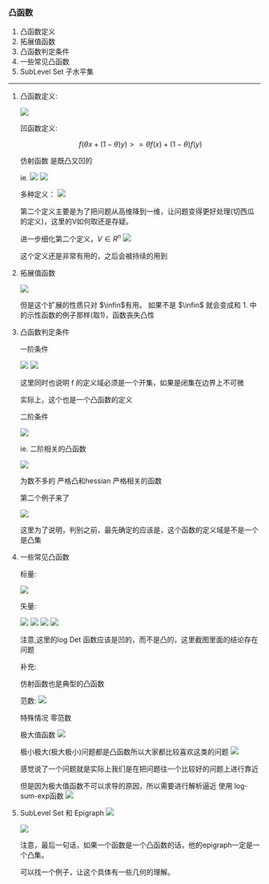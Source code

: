 <!--
 * @Author: Liu Weilong
 * @Date: 2021-06-24 21:37:40
 * @LastEditors: Liu Weilong
 * @LastEditTime: 2021-06-26 22:29:05
 * @Description: 
-->
### 凸函数

1. 凸函数定义
2. 拓展值函数
3. 凸函数判定条件
4. 一些常见凸函数
5. SubLevel Set 子水平集


----
1. 凸函数定义:

    ![](./pic/33.png)

    凹函数定义:

    $$
    f(\theta x + (1-\theta)y) >= \theta f(x) + (1-\theta)f(y)
    $$

    仿射函数 是既凸又凹的

    ie.
    ![](./pic/44.png)
    ![](./pic/45.png)


    多种定义：
    ![](./pic/46.png)

    第二个定义主要是为了把问题从高维降到一维，让问题变得更好处理(切西瓜的定义)，这里的V如何取还是存疑。

    进一步细化第二个定义，$V\in R^n$
    ![](./pic/54.png)

    这个定义还是非常有用的，之后会被持续的用到


2. 拓展值函数
   
   ![](./pic/34.png)

   但是这个扩展的性质只对 $\infin$有用。 如果不是 $\infin$ 就会变成和 1. 中的示性函数的例子那样(取1)，函数丧失凸性

3. 凸函数判定条件

    一阶条件

    ![](./pic/35.png)
    ![](./pic/36.png)

    这里同时也说明 f 的定义域必须是一个开集，如果是闭集在边界上不可微

    实际上，这个也是一个凸函数的定义

    二阶条件

    ![](./pic/37.png)

    ie. 二阶相关的凸函数

    ![](./pic/47.png)

    为数不多的 严格凸和hessian 严格相关的函数

    第二个例子来了

    ![](./pic/48.png)

    这里为了说明，判别之前，最先确定的应该是，这个函数的定义域是不是一个是凸集



4. 一些常见凸函数

    标量:
    
    ![](./pic/38.png)

    矢量:
    
    ![](./pic/39.png)
    ![](./pic/40.png)
    ![](./pic/41.png)
    ![](./pic/42.png)

    注意,这里的log Det 函数应该是凹的，而不是凸的，这里截图里面的结论存在问题

    补充:
    
    仿射函数也是典型的凸函数

    范数:
    ![](./pic/49.png)

    特殊情况  零范数

    极大值函数
    ![](./pic/51.png)

    极小极大(极大极小)问题都是凸函数所以大家都比较喜欢这类的问题
    ![](./pic/52.png)

    感觉说了一个问题就是实际上我们是在把问题往一个比较好的问题上进行靠近

    但是因为极大值函数不可以求导的原因，所以需要进行解析逼近 使用 log-sum-exp函数
    ![](./pic/53.png)


5. SubLevel Set 和 Epigraph
    ![](./pic/43.png)

    ![](./pic/55.png)

    注意，最后一句话，如果一个函数是一个凸函数的话，他的epigraph一定是一个凸集。

    可以找一个例子，让这个具体有一些几何的理解。



    